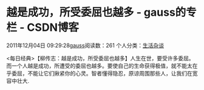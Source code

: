 # 越是成功，所受委屈也越多 - gauss的专栏 - CSDN博客
2011年12月04日 09:29:28[gauss](https://me.csdn.net/mathlmx)阅读数：261
个人分类：[生活杂谈](https://blog.csdn.net/mathlmx/article/category/605913)
                
<每日经典>【柳传志：越是成功，所受委屈也越多】人生在世，要受许多委屈。而一个人越是成功，所遭受的委屈也越多。要使自己的生命获得极值，就不能太在乎委屈，不能让它们揪紧你的心灵。智者懂得隐忍，原谅周围那些人，让我们在宽容中壮大.

